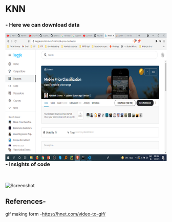 # KNN
 ### - Here we can download data
<!-- ![Screenshot](pic.png) -->
 <img align="left" alt="GIF" src="https://github.com/HotuRam/KNN/blob/main/pic.png?raw=true" width="600" height="400" />
<br />
<br />
<br />
<br />
<br />
<br />
<br />
<br />
<br />
<br />
<br />
<br />
<br />
<br />
<br />
<br />
<br />
<br />

###  - Insights of code
<br />

![Screenshot](code.gif)

## References-

gif making form -https://hnet.com/video-to-gif/
